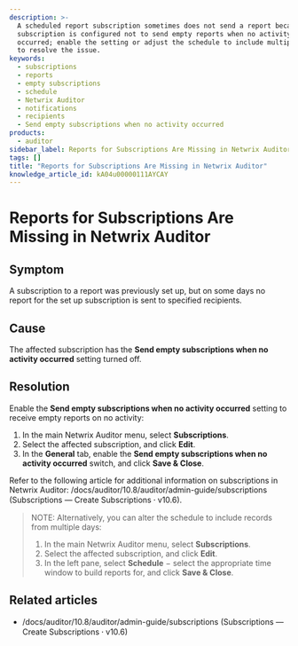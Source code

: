 ```yaml
---
description: >-
  A scheduled report subscription sometimes does not send a report because the
  subscription is configured not to send empty reports when no activity
  occurred; enable the setting or adjust the schedule to include multiple days
  to resolve the issue.
keywords:
  - subscriptions
  - reports
  - empty subscriptions
  - schedule
  - Netwrix Auditor
  - notifications
  - recipients
  - Send empty subscriptions when no activity occurred
products:
  - auditor
sidebar_label: Reports for Subscriptions Are Missing in Netwrix Auditor
tags: []
title: "Reports for Subscriptions Are Missing in Netwrix Auditor"
knowledge_article_id: kA04u00000111AYCAY
---
```


# Reports for Subscriptions Are Missing in Netwrix Auditor

## Symptom

A subscription to a report was previously set up, but on some days no report for the set up subscription is sent to specified recipients.

## Cause

The affected subscription has the **Send empty subscriptions when no activity occurred** setting turned off.

## Resolution

Enable the **Send empty subscriptions when no activity occurred** setting to receive empty reports on no activity:

1. In the main Netwrix Auditor menu, select **Subscriptions**.
2. Select the affected subscription, and click **Edit**.
3. In the **General** tab, enable the **Send empty subscriptions when no activity occurred** switch, and click **Save & Close**.

Refer to the following article for additional information on subscriptions in Netwrix Auditor: /docs/auditor/10.8/auditor/admin-guide/subscriptions (Subscriptions — Create Subscriptions ⸱ v10.6).

> NOTE: Alternatively, you can alter the schedule to include records from multiple days:
>
> 1. In the main Netwrix Auditor menu, select **Subscriptions**.
> 2. Select the affected subscription, and click **Edit**.
> 3. In the left pane, select **Schedule** − select the appropriate time window to build reports for, and click **Save & Close**.

## Related articles

- /docs/auditor/10.8/auditor/admin-guide/subscriptions (Subscriptions — Create Subscriptions ⸱ v10.6)
